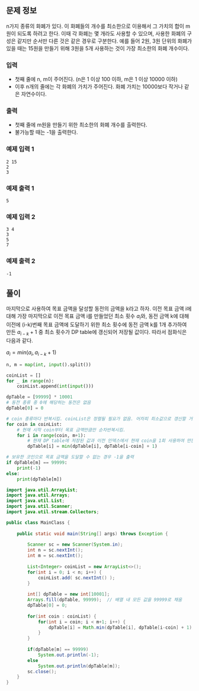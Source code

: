 ## 문제 정보

n가지 종류의 화폐가 있다. 이 화폐들의 개수를 최소한으로 이용해서 그 가치의 합이 m원이 되도록 하려고 한다. 이때 각 화폐는 몇 개라도 사용할 수 있으며, 사용한 화폐의 구성은 같지만 순서만 다른 것은 같은 경우로 구분한다. 예를 들어 2원, 3원 단위의 화폐가 있을 때는 15원을 만들기 위해 3원을 5개 사용하는 것이 가장 최소한의 화폐 개수이다.

### 입력

- 첫째 줄에 n, m이 주어진다. (n은 1 이상 100 이하, m은 1 이상 10000 이하)
- 이후 n개의 줄에는 각 화폐의 가치가 주어진다. 화폐 가치는 10000보다 작거나 같은 자연수이다.

### 출력

- 첫째 줄에 m원을 만들기 위한 최소한의 화폐 개수를 출력한다.
- 불가능할 때는 -1을 출력한다.

### 예제 입력 1

```
2 15
2
3
```

### 예제 출력 1
```
5
```

### 예제 입력 2

```
3 4
3
5
7
```

### 예제 출력 2

```
-1
```

## 풀이

마지막으로 사용하여 목표 금액을 달성할 동전의 금액을 k라고 하자. 이전 목표 금액 i에 대해 가장 마지막으로 이전 목표 금액 i를 만들었던 최소 횟수 $a_i$와, 동전 금액 k에 대해 이전에 (i-k)번째 목표 금액에 도달하기 위한 최소 횟수에 동전 금액 k를 1개 추가하여 만든 $a_{i-k} + 1$ 중 최소 횟수가 DP table에 갱신되어 저장될 값이다. 따라서 점화식은 다음과 같다.

$a_i = min(a_i, a_{i-k} + 1)$

```python
n, m = map(int, input().split())

coinList = []
for _ in range(n):
    coinList.append(int(input()))

dpTable = [99999] * 10001
# 동전 종류 중 0에 해당하는 동전은 없음
dpTable[0] = 0

# coin 종류마다 반복시킴. coinList은 정렬될 필요가 없음. 어차피 최소값으로 갱신할 거라서.
for coin in coinList:
    # 현재 시작 coin부터 목표 금액만큼만 순차반복시킴.
    for i in range(coin, m+1):
        # 현재 DP table에 저장된 값과 이전 인덱스에서 현재 coin을 1회 사용하여 만든 목표금액 중 더 작은 횟수로 갱신시킴.
        dpTable[i] = min(dpTable[i], dpTable[i-coin] + 1)

# 보유한 코인으로 목표 금액을 도달할 수 없는 경우 -1을 출력
if dpTable[m] == 99999:
    print(-1)
else:
    print(dpTable[m])
```

```java
import java.util.ArrayList;
import java.util.Arrays;
import java.util.List;
import java.util.Scanner;
import java.util.stream.Collectors;

public class MainClass {
	
	public static void main(String[] args) throws Exception {
			
		Scanner sc = new Scanner(System.in);
		int n = sc.nextInt();
		int m = sc.nextInt();
		
		List<Integer> coinList = new ArrayList<>();
		for(int i = 0; i < n; i++) {
			coinList.add( sc.nextInt() );
		}
		
		int[] dpTable = new int[10001];
		Arrays.fill(dpTable, 99999);  // 배열 내 모든 값을 99999로 채움
		dpTable[0] = 0;
		
		for(int coin : coinList) {
			for(int i = coin; i < m+1; i++) {
				dpTable[i] = Math.min(dpTable[i], dpTable[i-coin] + 1);
			}
		}
		
		if(dpTable[m] == 99999)
			System.out.println(-1);
		else
			System.out.println(dpTable[m]);
		sc.close();
	}
}
```